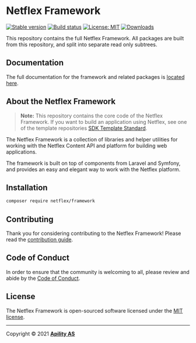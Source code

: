 # Netflex Framework

<a href="https://packagist.org/packages/netflex/framework"><img src="https://img.shields.io/packagist/v/netflex/framework?label=stable" alt="Stable version"></a>
<a href="https://github.com/netflex-sdk/framework/actions/workflows/split_monorepo.yaml"><img src="https://github.com/netflex-sdk/framework/actions/workflows/split_monorepo.yaml/badge.svg" alt="Build status"></a>
<a href="https://opensource.org/licenses/MIT"><img src="https://img.shields.io/github/license/netflex-sdk/framework.svg" alt="License: MIT"></a>
<a href="https://packagist.org/packages/netflex/framework/stats"><img src="https://img.shields.io/packagist/dm/netflex/framework" alt="Downloads"></a>

This repository contains the full Netflex Framework. All packages are built from this repository, and split into separate read only subtrees.
## Documentation

The full documentation for the framework and related packages is [located here](https://netflex-sdk.github.io/#/).

## About the Netflex Framework

> **Note:** This repository contains the core code of the Netflex Framework. If you want to build an application using Netflex, see one of the template repositories [SDK Template Standard](https://github.com/netflexsites/sdk-template-standard).

The Netflex Framework is a collection of libraries and helper utilities for working with the Netflex Content API and platform for building web applications.

The framework is built on top of components from Laravel and Symfony, and provides an easy and elegant way to work with the Netflex platform.

## Installation

```bash
composer require netflex/framework
```

## Contributing

Thank you for considering contributing to the Netflex Framework! Please read the [contribution guide](CONTRIBUTING.md).

## Code of Conduct

In order to ensure that the community is welcoming to all, please review and abide by the [Code of Conduct](CODE_OF_CONDUCT.md).

## License

The Netflex Framework is open-sourced software licensed under the [MIT license](LICENSE.md).

<hr>

Copyright &copy; 2021 **[Apility AS](https://apility.no)**